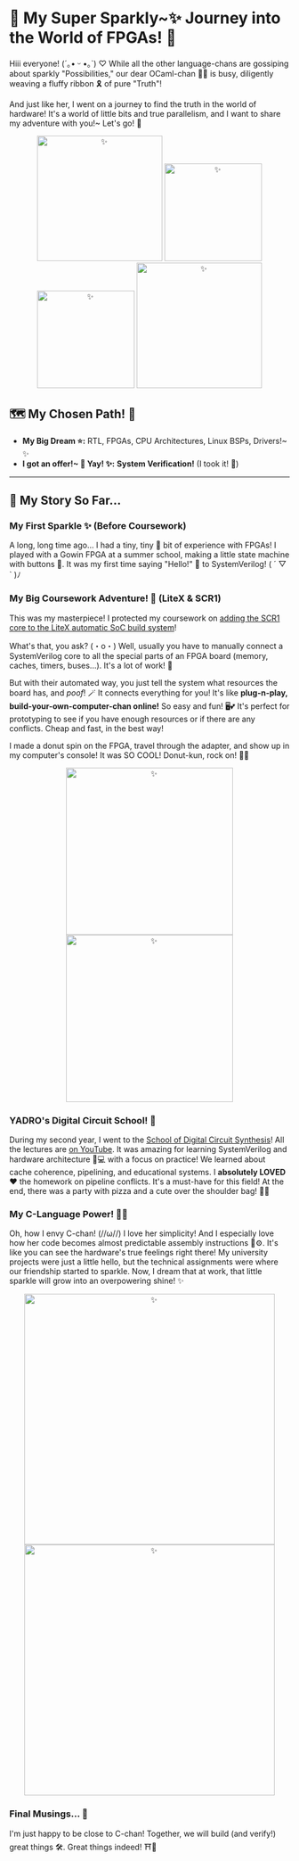 
# 💖 My Super Sparkly~✨ Journey into the World of FPGAs! 💖

Hiii everyone! (´｡• ᵕ •｡`) ♡ While all the other language-chans are gossiping about sparkly "Possibilities," our dear OCaml-chan 🎀🐫 is busy, diligently weaving a fluffy ribbon 🎗️ of pure "Truth"!

And just like her, I went on a journey to find the truth in the world of hardware! It's a world of little bits and true parallelism, and I want to share my adventure with you!~ Let's go! 🎉

<p align="center">
<img src="https://github.com/user-attachments/assets/b3789282-d2f5-4462-879a-7defb44eb1e0" alt="✨" width="225">
<img src="https://github.com/user-attachments/assets/c9d286c7-0efc-4b2d-8d88-3e0fc1a3d44a" alt="✨" width="175">
<img src="https://github.com/user-attachments/assets/9b628a22-69ff-424f-b6b7-13e07b1378f7" alt="✨" width="175"> 
<img src="https://github.com/user-attachments/assets/e6936c3c-d4b5-4673-9088-29fcea15730b" alt="✨" width="225"> 
</p>

## 🗺️ My Chosen Path! 💖

*   **My Big Dream ⭐:** RTL, FPGAs, CPU Architectures, Linux BSPs, Drivers!~ ✨
*   **I got an offer!~ 🎉 Yay! ✨:** **System Verification!** (I took it! 🥰)

---

## 📖 My Story So Far...

### My First Sparkle ✨ (Before Coursework)
A long, long time ago... I had a tiny, tiny 🌱 bit of experience with FPGAs! I played with a Gowin FPGA at a summer school, making a little state machine with buttons 🔴. It was my first time saying "Hello!" 👋 to SystemVerilog! ( ´ ▽ ` )ﾉ

### My Big Coursework Adventure! 🚀 (LiteX & SCR1)
This was my masterpiece! I protected my coursework on [adding the SCR1 core to the LiteX automatic SoC build system](https://github.com/Mukovenkov-Roman-Sergeyevich/scr1-colorlight-i9-litex)!

What's that, you ask? (・о・) Well, usually you have to manually connect a SystemVerilog core to all the special parts of an FPGA board (memory, caches, timers, buses...). It's a lot of work! 🥵

But with their automated way, you just tell the system what resources the board has, and *poof*! 🪄 It connects everything for you! It's like **plug-n-play, build-your-own-computer-chan online!** So easy and fun! 🖥️💕 It's perfect for prototyping to see if you have enough resources or if there are any conflicts. Cheap and fast, in the best way!

I made a donut spin on the FPGA, travel through the adapter, and show up in my computer's console! It was SO COOL! Donut-kun, rock on! 🍩💖

<p align="center">
<img src="https://github.com/user-attachments/assets/c9d286c7-0efc-4b2d-8d88-3e0fc1a3d44a" alt="✨" width="300">
<img src="https://github.com/user-attachments/assets/9b628a22-69ff-424f-b6b7-13e07b1378f7" alt="✨" width="300"> 
</p>

### YADRO's Digital Circuit School! 🏫
During my second year, I went to the [School of Digital Circuit Synthesis](https://engineer.yadro.com/chip-design-school/)! All the lectures are [on YouTube](https://www.youtube.com/channel/UCqDmnd8PoScGaBbwnbsyy1g). It was amazing for learning SystemVerilog and hardware architecture 🧠💻 with a focus on practice! We learned about cache coherence, pipelining, and educational systems. I **absolutely LOVED ❤️** the homework on pipeline conflicts. It's a must-have for this field! At the end, there was a party with pizza and a cute over the shoulder bag! 🍕👜

### My C-Language Power! 💪💖
Oh, how I envy C-chan! (//ω//) I love her simplicity! And I especially love how her code becomes almost predictable assembly instructions 📜⚙️. It's like you can see the hardware's true feelings right there! My university projects were just a little hello, but the technical assignments were where our friendship started to sparkle. Now, I dream that at work, that little sparkle will grow into an overpowering shine! ✨

<p align="center">
<img src="https://github.com/user-attachments/assets/82f9b567-997a-4d6f-aada-cd0d0a3ba6bb" alt="✨" width="450">
<img src="https://github.com/user-attachments/assets/28fe7db0-9337-4dd9-aa3a-e0a8cc488dae" alt="✨" width="450"> 
</p>

### Final Musings... 💭

I'm just happy to be close to C-chan! Together, we will build (and verify!) great things 🛠️. Great things indeed! ⛩️🎀
